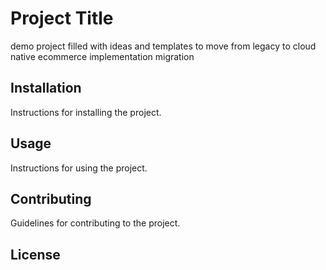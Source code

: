 # Project Title

demo project filled with ideas and templates to move from legacy to cloud native ecommerce implementation migration

## Installation

Instructions for installing the project.

## Usage

Instructions for using the project.

## Contributing

Guidelines for contributing to the project.

## License